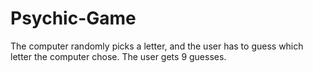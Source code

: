 # Psychic-Game

The computer randomly picks a letter, and the user has to guess which letter the computer chose. The user gets 9 guesses.
